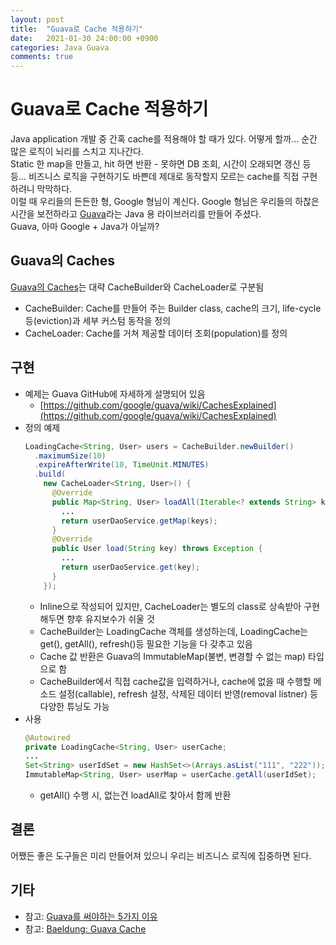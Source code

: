 ```yaml
---
layout: post
title:  "Guava로 Cache 적용하기"
date:   2021-01-30 24:00:00 +0900
categories: Java Guava
comments: true
---
```


# Guava로 Cache 적용하기
Java application 개발 중 간혹 cache를 적용해야 할 때가 있다. 어떻게 할까... 순간 많은 로직이 뇌리를 스치고 지나간다.  
Static 한 map을 만들고, hit 하면 반환 - 못하면 DB 조회, 시간이 오래되면 갱신 등등... 비즈니스 로직을 구현하기도 바쁜데 제대로 동작할지 모르는 cache를 직접 구현하려니 막막하다.  
이럴 때 우리들의 든든한 형, Google 형님이 계신다. Google 형님은 우리들의 하찮은 시간을 보전하라고 [Guava](https://github.com/google/guava)라는 Java 용 라이브러리를 만들어 주셨다.  
Guava, 아마 Google + Java가 아닐까?  

## Guava의 Caches
[Guava의 Caches](https://github.com/google/guava/wiki/CachesExplained)는 대략 CacheBuilder와 CacheLoader로 구분됨  
* CacheBuilder: Cache를 만들어 주는 Builder class, cache의 크기, life-cycle 등(eviction)과 세부 커스텀 동작을 정의
* CacheLoader: Cache를 거쳐 제공할 데이터 조회(population)를 정의

## 구현
* 예제는 Guava GitHub에 자세하게 설명되어 있음
  + [https://github.com/google/guava/wiki/CachesExplained](https://github.com/google/guava/wiki/CachesExplained)  
* 정의 예제
  ~~~ java
  LoadingCache<String, User> users = CacheBuilder.newBuilder()
    .maximumSize(10)
    .expireAfterWrite(10, TimeUnit.MINUTES)
    .build(
      new CacheLoader<String, User>() {
        @Override
        public Map<String, User> loadAll(Iterable<? extends String> keys) throws Exception {
          ...
          return userDaoService.getMap(keys);
        }
        @Override
        public User load(String key) throws Exception {
          ...
          return userDaoService.get(key);
        }
      });
  ~~~
  + Inline으로 작성되어 있지만, CacheLoader는 별도의 class로 상속받아 구현해두면 향후 유지보수가 쉬울 것
  + CacheBuilder는 LoadingCache 객체를 생성하는데, LoadingCache는 get(), getAll(), refresh()등 필요한 기능을 다 갖추고 있음
  + Cache 값 반환은 Guava의 ImmutableMap(불변, 변경할 수 없는 map) 타입으로 함
  + CacheBuilder에서 직접 cache값을 입력하거나, cache에 없을 때 수행할 메소드 설정(callable), refresh 설정, 삭제된 데이터 반영(removal listner) 등 다양한 튜닝도 가능
* 사용
  ~~~ java
  @Autowired
  private LoadingCache<String, User> userCache;
  ...
  Set<String> userIdSet = new HashSet<>(Arrays.asList("111", "222"));
  ImmutableMap<String, User> userMap = userCache.getAll(userIdSet);
  ~~~
  + getAll() 수행 시, 없는건 loadAll로 찾아서 함께 반환

## 결론
어쨌든 좋은 도구들은 미리 만들어져 있으니 우리는 비즈니스 로직에 집중하면 된다.

## 기타
* 참고: [Guava를 써야하는 5가지 이유](https://blog.outsider.ne.kr/710)
* 참고: [Baeldung: Guava Cache](https://www.baeldung.com/guava-cache)
